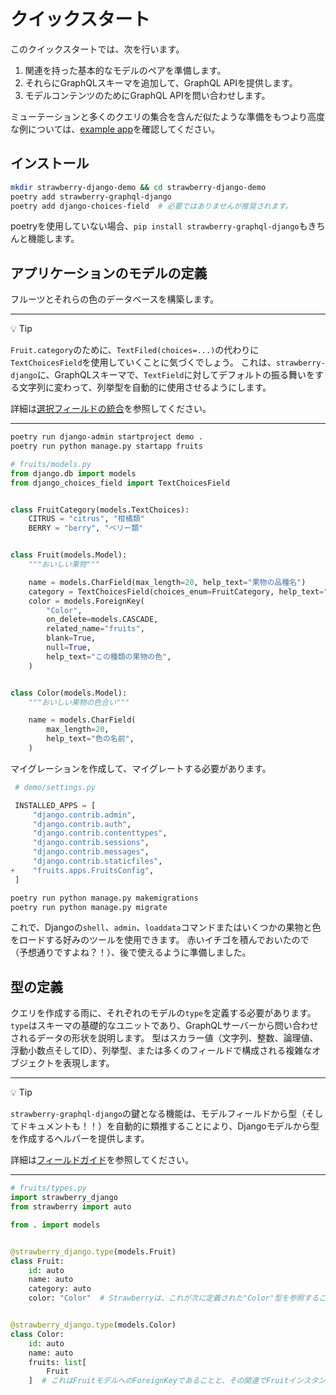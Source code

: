 # クイックスタート

このクイックスタートでは、次を行います。

1. 関連を持った基本的なモデルのペアを準備します。
2. それらにGraphQLスキーマを追加して、GraphQL APIを提供します。
3. モデルコンテンツのためにGraphQL APIを問い合わせします。

ミューテーションと多くのクエリの集合を含んだ似たような準備をもつより高度な例については、[example app](https://github.com/strawberry-graphql/strawberry-django/tree/main/examples/django)を確認してください。

## インストール

```sh
mkdir strawberry-django-demo && cd strawberry-django-demo
poetry add strawberry-graphql-django
poetry add django-choices-field  # 必要ではありませんが推奨されます。
```

poetryを使用していない場合、`pip install strawberry-graphql-django`もきちんと機能します。

## アプリケーションのモデルの定義

フルーツとそれらの色のデータベースを構築します。

---

💡 Tip

`Fruit.category`のために、`TextFiled(choices=...)`の代わりに`TextChoicesField`を使用していくことに気づくでしょう。
これは、`strawberry-django`に、GraphQLスキーマで、`TextField`に対してデフォルトの振る舞いをする文字列に変わって、列挙型を自動的に使用させるようにします。

詳細は[選択フィールドの統合](https://strawberry.rocks/docs/django/integrations/choices-field)を参照してください。

---

```sh
poetry run django-admin startproject demo .
poetry run python manage.py startapp fruits
```

```python
# fruits/models.py
from django.db import models
from django_choices_field import TextChoicesField


class FruitCategory(models.TextChoices):
    CITRUS = "citrus", "柑橘類"
    BERRY = "berry", "ベリー類"


class Fruit(models.Model):
    """おいしい果物"""

    name = models.CharField(max_length=20, help_text="果物の品種名")
    category = TextChoicesField(choices_enum=FruitCategory, help_text="果物の分類")
    color = models.ForeignKey(
        "Color",
        on_delete=models.CASCADE,
        related_name="fruits",
        blank=True,
        null=True,
        help_text="この種類の果物の色",
    )


class Color(models.Model):
    """おいしい果物の色合い"""

    name = models.CharField(
        max_length=20,
        help_text="色の名前",
    )
```

マイグレーションを作成して、マイグレートする必要があります。

```python
 # demo/settings.py

 INSTALLED_APPS = [
     "django.contrib.admin",
     "django.contrib.auth",
     "django.contrib.contenttypes",
     "django.contrib.sessions",
     "django.contrib.messages",
     "django.contrib.staticfiles",
+    "fruits.apps.FruitsConfig",
 ]
```

```sh
poetry run python manage.py makemigrations
poetry run python manage.py migrate
```

これで、Djangoの`shell`、`admin`、`loaddata`コマンドまたはいくつかの果物と色をロードする好みのツールを使用できます。
赤いイチゴを積んでおいたので（予想通りですよね？！）、後で使えるように準備しました。

## 型の定義

クエリを作成する雨に、それぞれのモデルの`type`を定義する必要があります。
`type`はスキーマの基礎的なユニットであり、GraphQLサーバーから問い合わせされるデータの形状を説明します。
型はスカラー値（文字列、整数、論理値、浮動小数点そしてID）、列挙型、または多くのフィールドで構成される複雑なオブジェクトを表現します。

---

💡 Tip

`strawberry-graphql-django`の鍵となる機能は、モデルフィールドから型（そしてドキュメントも！！）を自動的に類推することにより、Djangoモデルから型を作成するヘルパーを提供します。

詳細は[フィールドガイド](https://strawberry.rocks/docs/django/guide/fields)を参照してください。

---

```python
# fruits/types.py
import strawberry_django
from strawberry import auto

from . import models


@strawberry_django.type(models.Fruit)
class Fruit:
    id: auto
    name: auto
    category: auto
    color: "Color"  # Strawberryは、これが次に定義された"Color"型を参照することを理解します。


@strawberry_django.type(models.Color)
class Color:
    id: auto
    name: auto
    fruits: list[
        Fruit
    ]  # これはFruitモデルへのForeignKeyであることと、その関連でFruitインスタンスを表現する方法をStrawberryに伝えます。
```

